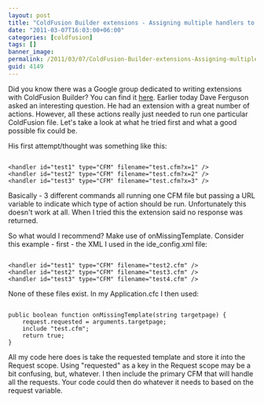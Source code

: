 ```yaml
---
layout: post
title: "ColdFusion Builder extensions - Assigning multiple handlers to one file"
date: "2011-03-07T16:03:00+06:00"
categories: [coldfusion]
tags: []
banner_image: 
permalink: /2011/03/07/ColdFusion-Builder-extensions-Assigning-multiple-handlers-to-one-file
guid: 4149
---
```


Did you know there was a Google group dedicated to writing extensions with ColdFusion Builder? You can find it <a href="http://groups.google.com/group/cfb-extensions-dev">here</a>. Earlier today Dave Ferguson asked an interesting question. He had an extension with a great number of actions. However, all these actions really just needed to run one particular ColdFusion file. Let's take a look at what he tried first and what a good possible fix could be.
<!--more-->
<p>

His first attempt/thought was something like this:

<p>

<code>
&lt;handler id="test1" type="CFM" filename="test.cfm?x=1" /&gt;
&lt;handler id="test2" type="CFM" filename="test.cfm?x=2" /&gt;
&lt;handler id="test3" type="CFM" filename="test.cfm?x=3" /&gt;
</code>

<p>

Basically - 3 different commands all running one CFM file but passing a URL variable to indicate which type of action should be run. Unfortunately this doesn't work at all. When I tried this the extension said no response was returned. 

<p>

So what would I recommend? Make use of onMissingTemplate. Consider this example - first - the XML I used in the ide_config.xml file:

<p>

<code>
&lt;handler id="test1" type="CFM" filename="test2.cfm" /&gt;
&lt;handler id="test2" type="CFM" filename="test3.cfm" /&gt;
&lt;handler id="test3" type="CFM" filename="test4.cfm" /&gt;
</code>

<p>

None of these files exist. In my Application.cfc I then used:

<p>

<code>
public boolean function onMissingTemplate(string targetpage) {
	request.requested = arguments.targetpage;
	include "test.cfm";
	return true;
}
</code>

<p>

All my code here does is take the requested template and store it into the Request scope. Using "requested" as a key in the Request scope may be a bit confusing, but, whatever. I then include the primary CFM that will handle all the requests. Your code could then do whatever it needs to based on the request variable.